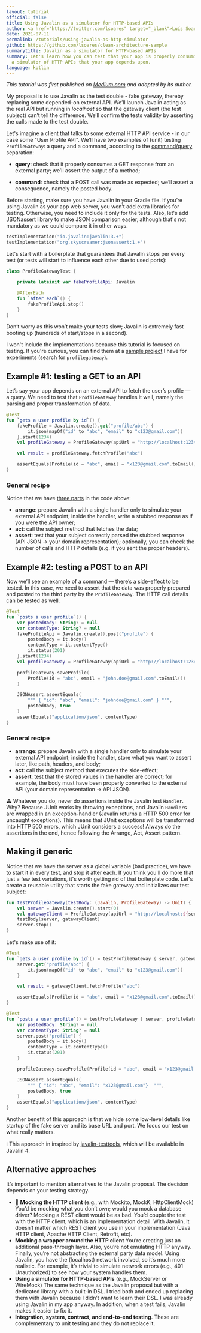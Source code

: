 ```yaml
---
layout: tutorial
official: false
title: Using Javalin as a simulator for HTTP-based APIs
author: <a href="https://twitter.com/lsoares" target="_blank">Luís Soares</a>
date: 2021-07-11
permalink: /tutorials/using-javalin-as-http-simulator
github: https://github.com/lsoares/clean-architecture-sample
summarytitle: Javalin as a simulator for HTTP-based APIs
summary: Let's learn how you can test that your app is properly consuming an external REST API making use of Javalin as
  a simulator of HTTP APIs that your app depends upon.
language: kotlin
---
```


_This tutorial was first published on
[Medium.com](https://medium.com/@lsoares/unit-testing-a-gateway-with-javalin-24e3b7e88ef2)
and adapted by its author._

My proposal is to use Javalin as the test double - fake gateway, thereby replacing some depended-on external API. We’ll
launch Javalin acting as the real API but running in *localhost* so that the gateway client
(the test subject) can’t tell the difference. We’ll confirm the tests validity by asserting the calls made to the test
double.

Let's imagine a client that talks to some external HTTP API service - in our case some "User Profile API". We’ll have
two examples of (unit) testing `ProfileGateway`: a query and a command, according to the
[command/query](https://martinfowler.com/bliki/CommandQuerySeparation.html) separation:

- **query**: check that it properly consumes a GET response from an external party; we’ll assert the output of a method;

- **command**: check that a POST call was made as expected; we’ll assert a consequence, namely the posted body.

Before starting, make sure you have Javalin in your Gradle file. If you’re using Javalin as your app web server, you
won’t add extra libraries for testing. Otherwise, you need to include it only for the tests. Also, let's
add [JSONassert](https://github.com/skyscreamer/JSONassert) library to make JSON comparison easier, although that's not
mandatory as we could compare it in other ways.

```kotlin
testImplementation("io.javalin:javalin:3.+")
testImplementation("org.skyscreamer:jsonassert:1.+")
```

Let's start with a boilerplate that guarantees that Javalin stops per every test (or tests will start to influence each
other due to used ports):

```kotlin
class ProfileGatewayTest {

    private lateinit var fakeProfileApi: Javalin

    @AfterEach
    fun `after each`() {
        fakeProfileApi.stop()
    }
}
```

Don’t worry as this won’t make your tests slow; Javalin is extremely fast booting up
(hundreds of start/stops in a second).

I won't include the implementations because this tutorial is focused on testing. If you're curious, you can find them at
a [sample project](https://github.com/lsoares/clean-architecture-sample) I have for experiments (search
for `profilegateway`).

## Example #1: testing a GET to an API

Let’s say your app depends on an external API to fetch the user’s profile — a query. We need to test
that `ProfileGateway` handles it well, namely the parsing and proper transformation of data.

```kotlin
@Test
fun `gets a user profile by id`() {
    fakeProfile = Javalin.create().get("profile/abc") {
        it.json(mapOf("id" to "abc", "email" to "x123@gmail.com"))
    }.start(1234)
    val profileGateway = ProfileGateway(apiUrl = "http://localhost:1234")

    val result = profileGateway.fetchProfile("abc")

    assertEquals(Profile(id = "abc", email = "x123@gmail.com".toEmail()), result)
}
```

### General recipe

Notice that we have [three parts](http://wiki.c2.com/?ArrangeActAssert) in the code above:

- **arrange**: prepare Javalin with a single handler only to simulate your external API endpoint; inside the handler,
  write a stubbed response as if you were the API owner;
- **act**: call the subject method that fetches the data;
- **assert**: test that your subject correctly parsed the stubbed response (API JSON → your domain representation);
  optionally, you can check the number of calls and HTTP details (e.g. if you sent the proper headers).

## Example #2: testing a POST to an API

Now we’ll see an example of a command — there’s a side-effect to be tested. In this case, we need to assert that the
data was properly prepared and posted to the third party by the `ProfileGateway`. The HTTP call details can be tested as
well.

```kotlin
@Test
fun `posts a user profile`() {
    var postedBody: String? = null
    var contentType: String? = null
    fakeProfileApi = Javalin.create().post("profile") {
        postedBody = it.body()
        contentType = it.contentType()
        it.status(201)
    }.start(1234)
    val profileGateway = ProfileGateway(apiUrl = "http://localhost:1234")

    profileGateway.saveProfile(
        Profile(id = "abc", email = "john.doe@gmail.com".toEmail())
    )

    JSONAssert.assertEquals(
        """ { "id": "abc", "email": "johndoe@gmail.com" } """,
        postedBody, true
    )
    assertEquals("application/json", contentType)
}
```

### General recipe

- **arrange**: prepare Javalin with a single handler only to simulate your external API endpoint; inside the handler,
  store what you want to assert later, like path, headers, and body;
- **act**: call the subject method that executes the side-effect;
- **assert**: test that the stored values in the handler are correct; for example, the body must have been properly
  converted to the external API (your domain representation → API JSON).

⚠️ Whatever you do, never do assertions inside the Javalin test `Handler`. Why? Because JUnit works by throwing exceptions,
and Javalin `Handler`s are wrapped in an exception-handler (Javalin returns a HTTP 500 error for uncaught exceptions). This means
that JUnit exceptions will be transformed into HTTP 500 errors, which JUnit considers a success!
Always do the assertions in the end, hence following the Arrange, Act, Assert pattern.

## Making it generic

Notice that we have the server as a global variable (bad practice), we have to start it in every test, and stop it after
each. If you think you'll do more that just a few test variations, it's worth getting rid of that boilerplate code.
Let's create a reusable utility that starts the fake gateway and initializes our test subject:

```kotlin
fun testProfileGateway(testBody: (Javalin, ProfileGateway) -> Unit) {
    val server = Javalin.create().start(0)
    val gatewayClient = ProfileGateway(apiUrl = "http://localhost:${server.port()}")
    testBody(server, gatewayClient)
    server.stop()
}
```

Let's make use of it:

```kotlin
@Test
fun `gets a user profile by id`() = testProfileGateway { server, gatewayClient ->
    server.get("profile/abc") {
        it.json(mapOf("id" to "abc", "email" to "x123@gmail.com"))
    }

    val result = gatewayClient.fetchProfile("abc")

    assertEquals(Profile(id = "abc", email = "x123@gmail.com".toEmail()), result)
}

@Test
fun `posts a user profile`() = testProfileGateway { server, profileGateway ->
    var postedBody: String? = null
    var contentType: String? = null
    server.post("profile") {
        postedBody = it.body()
        contentType = it.contentType()
        it.status(201)
    }

    profileGateway.saveProfile(Profile(id = "abc", email = "x123@gmail.com".toEmail()))

    JSONAssert.assertEquals(
        """ { "id": "abc", "email": "x123@gmail.com"}  """,
        postedBody, true
    )
    assertEquals("application/json", contentType)
}
```

Another benefit of this approach is that we hide some low-level details like startup of the fake server and its base URL
and port. We focus our test on what really matters.

ℹ️ This approach in inspired by [javalin-testtools](https://github.com/javalin/javalin/tree/master/javalin-testtools),
which will be available in Javalin 4.

## Alternative approaches

It’s important to mention alternatives to the Javalin proposal. The decision depends on your testing strategy.

- 🛑 **Mocking the HTTP client** (e.g., with Mockito, MockK, HttpClientMock)
  You’d be mocking what you don’t own; would you mock a database driver? Mocking a REST client would be as bad. You’d
  couple the test with the HTTP client, which is an implementation detail. With Javalin, it doesn’t matter which REST
  client you use in your implementation (Java HTTP client, Apache HTTP Client, Retrofit, etc).
- **Mocking a wrapper around the HTTP client**
  You’re creating just an additional pass-through layer. Also, you’re not emulating HTTP anyway. Finally, you’re not
  abstracting the external party data model. Using Javalin, you have the (localhost) network involved, so it’s much more
  realistic. For example, it’s trivial to simulate network errors (e.g., 401 Unauthorized) to see how your system
  handles them.
- **Using a simulator for HTTP-based APIs** (e.g., MockServer or WireMock)
  The same technique as the Javalin proposal but with a dedicated library with a built-in DSL. I tried both and ended up
  replacing them with Javalin because I didn’t want to learn their DSL. I was already using Javalin in my app anyway. In
  addition, when a test fails, Javalin makes it easier to fix it.
- **Integration, system, contract, and end-to-end testing**. These are complementary to unit testing and they do not
  replace it.
